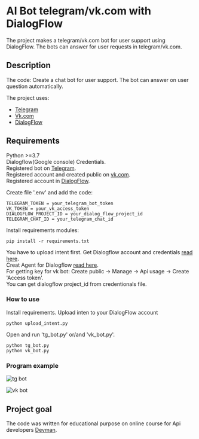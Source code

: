 # AI Bot telegram/vk.com with DialogFlow
The project makes a telegram/vk.com bot for user support using DialogFlow.
The bots can answer for user requests in telegram/vk.com.


## Description
The code: 
Create a chat bot for user support. The bot can answer on user question automatically. 

The project uses:   
 * [Telegram](telegram.org)
 * [Vk.com](https://vk.com/)
 * [DialogFlow](https://dialogflow.cloud.google.com/)
  

## Requirements
Python >=3.7  
Dialogflow(Google console) Credentials.  
Registered bot on  [Telegram](https://t.me/botfather).  
Registered account and created public on [vk.com](https://vk.com/).  
Registered account in [DialogFlow](https://dialogflow.cloud.google.com/).  

 
Create file '.env' and add the code:
```
TELEGRAM_TOKEN = your_telegram_bot_token
VK_TOKEN = your_vk_access_token
DIALOGFLOW_PROJECT_ID = your_dialog_flow_project_id
TELEGRAM_CHAT_ID = your_telegram_chat_id
```

Install requirements modules:
```
pip install -r requirements.txt	
```

You have to upload intent first.
Get Dialogflow account and credentials [read here](https://cloud.google.com/dialogflow/es/docs/quick/setup).  
Creat Agent for Dialogflow [read here](https://cloud.google.com/dialogflow/es/docs/quick/build-agent).  
For getting key for vk bot: Create public -> Manage -> Api usage -> Create 'Access token'.  
You can get dialogflow project_id from credentionals file.  


### How to use

Install requirements. 
Upload inten to your DialogFlow account 
```
python upload_intent.py
```
Open and run 'tg_bot.py' or/and 'vk_bot.py'.
```
python tg_bot.py
python vk_bot.py
```

### Program example
![tg bot](https://dvmn.org/media/filer_public/7a/08/7a087983-bddd-40a3-b927-a43fb0d2f906/demo_tg_bot.gif)

![vk bot](https://dvmn.org/media/filer_public/1e/f6/1ef61183-56ad-4094-b3d0-21800bdb8b09/demo_vk_bot.gif)
## Project goal
The code was written for educational purpose on online course for Api developers [Devman](http://dvmn.org). 

